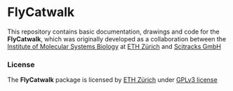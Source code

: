 FlyCatwalk
==========
This repository contains basic documentation, drawings and code for the **FlyCatwalk**, which was originally developed as a collaboration between the [Institute of Molecular Systems Biology](http://www.imsb.ethz.ch/) at [ETH Zürich](http://www.ethz.ch) and [Scitracks GmbH](http://www.scitracks.com/) 

### License
The **FlyCatwalk** package is licensed by [ETH Zürich](http://www.ethz.ch) under [GPLv3 license](http://www.gnu.org/copyleft/gpl.html)

